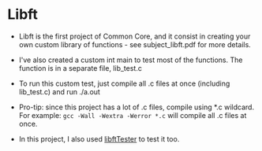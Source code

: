 # Libft
- Libft is the first project of Common Core, and it consist in creating your own custom library of functions - see subject_libft.pdf for more details.

- I've also created a custom int main to test most of the functions. The function is in a separate file, lib_test.c

- To run this custom test, just compile all .c files at once (including lib_test.c) and run ./a.out

- Pro-tip: since this project has a lot of .c files, compile using *.c wildcard. For example: `gcc -Wall -Wextra -Werror *.c` will compile all .c files at once.

- In this project, I also used <a href="https://github.com/Tripouille/libftTester" target="_blank">libftTester</a> to test it too.
